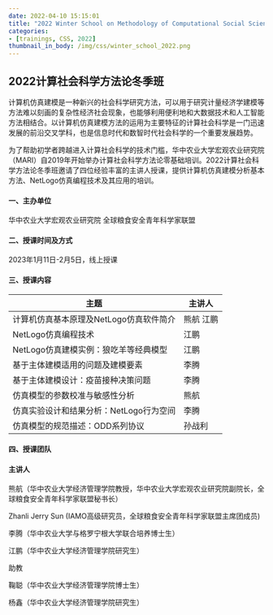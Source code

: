```yaml
---
date: 2022-04-10 15:15:01
title: "2022 Winter School on Methodology of Computational Social Science"
categories:
- [trainings, CSS, 2022]
thumbnail_in_body: /img/css/winter_school_2022.png
---
```

## <div class="mdh-post_flex_center_center">2022计算社会科学方法论冬季班</div>

计算机仿真建模是一种新兴的社会科学研究方法，可以用于研究计量经济学建模等方法难以刻画的复杂性经济社会现象，也能够利用便利地和大数据技术和人工智能方法相结合。以计算机仿真建模方法的运用为主要特征的计算社会科学是一门迅速发展的前沿交叉学科，也是信息时代和数智时代社会科学的一个重要发展趋势。
<!-- more -->
为了帮助初学者跨越进入计算社会科学的技术门槛，华中农业大学宏观农业研究院（MARI）自2019年开始举办计算社会科学方法论零基础培训。2022计算社会科学方法论冬季班邀请了四位经验丰富的主讲人授课，提供计算机仿真建模分析基本方法、NetLogo仿真编程技术及其应用的培训。

#### 一、主办单位

华中农业大学宏观农业研究院  全球粮食安全青年科学家联盟

#### 二、授课时间及方式

2023年1月11日-2月5日，线上授课

#### 三、授课内容

| 主题                       | 主讲人    |
|--------------------------|--------|
| 计算机仿真基本原理及NetLogo仿真软件简介  | 	熊航 江鹏 | 
| NetLogo仿真编程技术            | 	江鹏    | 
| NetLogo仿真建模实例：狼吃羊等经典模型   | 	江鹏    | 
| 基于主体建模适用的问题及建模要素         | 	李腾    | 
| 基于主体建模设计：疫苗接种决策问题        | 	李腾    | 
| 仿真模型的参数校准与敏感性分析          | 	熊航    | 
| 仿真实验设计和结果分析：NetLogo行为空间	 | 李腾     | 
| 仿真模型的规范描述：ODD系列协议        | 	孙战利   | 

#### 四、授课团队

#### 主讲人

熊航（华中农业大学经济管理学院教授，华中农业大学宏观农业研究院副院长，全球粮食安全青年科学家联盟秘书长）

Zhanli Jerry Sun (IAMO高级研究员，全球粮食安全青年科学家联盟主席团成员)

李腾（华中农业大学与格罗宁根大学联合培养博士生）

江鹏（华中农业大学经济管理学院研究生）

助教

鞠聪（华中农业大学经济管理学院博士生）

杨鑫（华中农业大学经济管理学院研究生）
